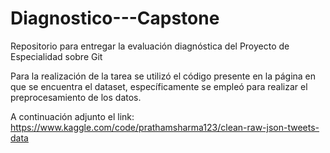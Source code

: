 # Diagnostico---Capstone
Repositorio para entregar la evaluación diagnóstica del Proyecto de Especialidad sobre Git

Para la realización de la tarea se utilizó el código presente en la página en que se encuentra el dataset, específicamente se empleó para realizar el preprocesamiento de los datos.

A continuación adjunto el link: https://www.kaggle.com/code/prathamsharma123/clean-raw-json-tweets-data

